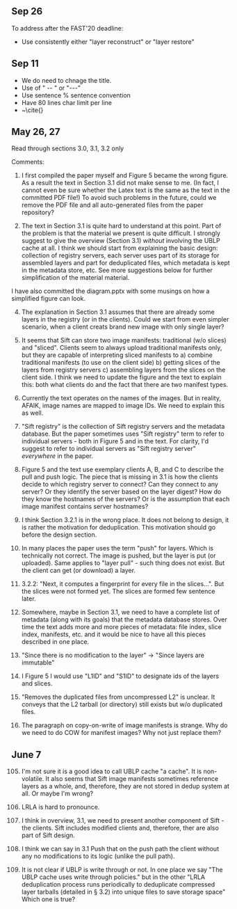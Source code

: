 Sep 26
------

To address after the FAST'20 deadline:

* Use consistently either "layer reconstruct" or "layer restore"

Sep 11
------

- We do need to chnage the title.
- Use of " -- " or "---"
- Use sentence % sentence convention
- Have 80 lines char limit per line
- ~\cite{}



May 26, 27
----------

Read through sections 3.0, 3.1, 3.2 only

Comments:

001. I first compiled the paper myself and Figure 5 became the wrong figure.
  As a result the text in Section 3.1 did not make sense to me.
  (In fact, I cannot even be sure whether the Latex text is the same 
  as the text in the committed PDF file!)
  To avoid such problems in the future, could we remove the
  PDF file and all auto-generated files from the paper repository?

002. The text in Section 3.1 is quite hard to understand at this point. Part of the problem
  is that the material we present is quite difficult. I strongly suggest to give
  the overview (Section 3.1) *without* involving the UBLP cache at all. 
  I think we should start from explaining the basic design: collection of registry servers,
  each server uses part of its storage for assembled layers and part for deduplicated files,
  which metadata is kept in the metadata store, etc. See more suggestions below
  for further simplification of the material material.

  I have also committed the diagram.pptx with some musings on how a simplified figure
  can look.

004. The explanation in Section 3.1 assumes that there are already some layers in
  the registry (or in the clients).  Could we start from even simpler scenario, when
  a client creats brand new image with only single layer?

006. It seems that Sift can store two image manifests: traditional (w/o slices) and "sliced".
  Clients seem to always upload traditional manifests only, but they are capable of interpreting
  sliced manifests to a) combine traditional manifests (to use on the client side) b) getting
  slices of the layers from registry servers c) assembling layers from the slices on
  the client side. I think we need to update the figure and the text to explain this:
  both what clients do and the fact that there are two manifest types.

007. Currently the text operates on the names of the images. But in reality, AFAIK,
  image names are mapped to image IDs. We need to explain this as well.
  
010. "Sift registry" is the collection of Sift registry servers and the metadata database.
  But the paper sometimes uses "Sift registry" term to refer to individual servers - both
  in Figure 5 and in the text. For clarity, I'd suggest to refer to individual
  servers as "Sift registry server" *everywhere* in the paper.

020.  Figure 5 and the text use exemplary clients A, B, and C to describe the pull and push 
  logic. The piece that is missing in 3.1 is how the clients decide to which registry server
  to connect?  Can they connect to any server?
  Or they identify the server based on the layer digest?
  How do they know the hostnames of the servers?
  Or is the assumption that each image manifest contains server hostnames?

030. I think Section 3.2.1 is in the wrong place. It does not belong to design, it is
  rather the motivation for deduplication. This motivation should go before the design
  section.

040. In many places the paper uses the term "push" for layers. Which is technically
  not correct.  The image is pushed, but the layer is put (or uploaded). Same applies
  to "layer pull" - such thing does not exist. But the client can get (or download) a layer.

050. 3.2.2: "Next, it computes a fingerprint for every file in the slices...". But the slices
  were not formed yet. The slices are formed few sentence later.

051. Somewhere, maybe in Section 3.1, we need to have a complete list of metadata (along with
  its goals) that the metadata database stores. Over time the text adds more and more
  pieces of metadata: file index, slice index, manifests, etc. and it would be nice
  to have all this pieces described in one place.

060. "Since there is no modification to the layer" -> "Since layers are immutable"

070. I Figure 5 I would use "L1ID" and "S1ID" to designate ids of the layers and slices.

080. "Removes the duplicated files from uncompressed L2" is unclear. It conveys that the
 L2 tarball (or directory) still exists but w/o duplicated files.

090. The paragraph on copy-on-write of image manifests is strange. Why do
  we need to do COW for manifest images? Why not just replace them?

June 7
------

105. I'm not sure it is a good idea to call UBLP cache "a cache". It is non-volatile.
     It also seems that Sift image manifests sometimes reference layers as a whole,
     and, therefore, they are not stored in dedup system at all. Or maybe I'm wrong?

110. LRLA is hard to pronounce.

115. I think in overview, 3.1, we need to present another component of Sift - the clients.
     Sift includes modified clients and, therefore, ther are also part of Sift design.

120. I think we can say in 3.1 Push  that on the push path the client without
     any no modifications to its logic (unlike the pull path).

130. It is not clear if UBLP is write through or not. In one place we say
     "The UBLP cache uses write through policies." but in the other
     "LRLA deduplication process runs periodically to deduplicate compressed
      layer tarballs (detailed in § 3.2) into unique files to save storage space"
     Which one is true?
